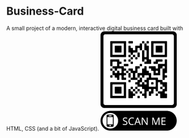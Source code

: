 # Business-Card
A small project of a modern, interactive digital business card built with HTML, CSS (and a bit of JavaScript).
<img src="BusinessCardQRCode.png" alt="QR Code" width="200"/>
